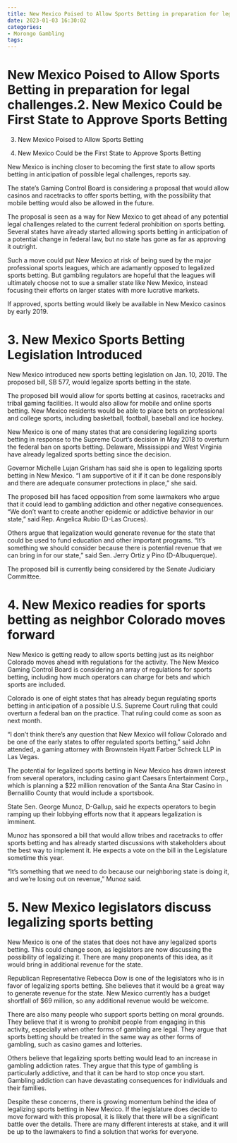 ```yaml
---
title: New Mexico Poised to Allow Sports Betting in preparation for legal challenges.2. New Mexico Could be First State to Approve Sports Betting 
date: 2023-01-03 16:30:02
categories:
- Morongo Gambling
tags:
---
```



#  New Mexico Poised to Allow Sports Betting in preparation for legal challenges.2. New Mexico Could be First State to Approve Sports Betting 

3. New Mexico Poised to Allow Sports Betting

4. New Mexico Could be the First State to Approve Sports Betting

New Mexico is inching closer to becoming the first state to allow sports betting in anticipation of possible legal challenges, reports say. 

The state’s Gaming Control Board is considering a proposal that would allow casinos and racetracks to offer sports betting, with the possibility that mobile betting would also be allowed in the future.

The proposal is seen as a way for New Mexico to get ahead of any potential legal challenges related to the current federal prohibition on sports betting. Several states have already started allowing sports betting in anticipation of a potential change in federal law, but no state has gone as far as approving it outright. 

Such a move could put New Mexico at risk of being sued by the major professional sports leagues, which are adamantly opposed to legalized sports betting. But gambling regulators are hopeful that the leagues will ultimately choose not to sue a smaller state like New Mexico, instead focusing their efforts on larger states with more lucrative markets. 

If approved, sports betting would likely be available in New Mexico casinos by early 2019.

# 3. New Mexico Sports Betting Legislation Introduced 

New Mexico introduced new sports betting legislation on Jan. 10, 2019. The proposed bill, SB 577, would legalize sports betting in the state. 

The proposed bill would allow for sports betting at casinos, racetracks and tribal gaming facilities. It would also allow for mobile and online sports betting. New Mexico residents would be able to place bets on professional and college sports, including basketball, football, baseball and ice hockey. 

New Mexico is one of many states that are considering legalizing sports betting in response to the Supreme Court’s decision in May 2018 to overturn the federal ban on sports betting. Delaware, Mississippi and West Virginia have already legalized sports betting since the decision. 

Governor Michelle Lujan Grisham has said she is open to legalizing sports betting in New Mexico. “I am supportive of it if it can be done responsibly and there are adequate consumer protections in place,” she said. 

The proposed bill has faced opposition from some lawmakers who argue that it could lead to gambling addiction and other negative consequences. “We don’t want to create another epidemic or addictive behavior in our state,” said Rep. Angelica Rubio (D-Las Cruces). 

Others argue that legalization would generate revenue for the state that could be used to fund education and other important programs. “It’s something we should consider because there is potential revenue that we can bring in for our state,” said Sen. Jerry Ortiz y Pino (D-Albuquerque). 

The proposed bill is currently being considered by the Senate Judiciary Committee.

# 4. New Mexico readies for sports betting as neighbor Colorado moves forward

New Mexico is getting ready to allow sports betting just as its neighbor Colorado moves ahead with regulations for the activity. The New Mexico Gaming Control Board is considering an array of regulations for sports betting, including how much operators can charge for bets and which sports are included.

Colorado is one of eight states that has already begun regulating sports betting in anticipation of a possible U.S. Supreme Court ruling that could overturn a federal ban on the practice. That ruling could come as soon as next month.

“I don’t think there’s any question that New Mexico will follow Colorado and be one of the early states to offer regulated sports betting,” said John attended, a gaming attorney with Brownstein Hyatt Farber Schreck LLP in Las Vegas.

The potential for legalized sports betting in New Mexico has drawn interest from several operators, including casino giant Caesars Entertainment Corp., which is planning a $22 million renovation of the Santa Ana Star Casino in Bernalillo County that would include a sportsbook.

State Sen. George Munoz, D-Gallup, said he expects operators to begin ramping up their lobbying efforts now that it appears legalization is imminent.

Munoz has sponsored a bill that would allow tribes and racetracks to offer sports betting and has already started discussions with stakeholders about the best way to implement it. He expects a vote on the bill in the Legislature sometime this year.

“It’s something that we need to do because our neighboring state is doing it, and we’re losing out on revenue,” Munoz said.

# 5. New Mexico legislators discuss legalizing sports betting

New Mexico is one of the states that does not have any legalized sports betting. This could change soon, as legislators are now discussing the possibility of legalizing it. There are many proponents of this idea, as it would bring in additional revenue for the state.

Republican Representative Rebecca Dow is one of the legislators who is in favor of legalizing sports betting. She believes that it would be a great way to generate revenue for the state. New Mexico currently has a budget shortfall of $69 million, so any additional revenue would be welcome.

There are also many people who support sports betting on moral grounds. They believe that it is wrong to prohibit people from engaging in this activity, especially when other forms of gambling are legal. They argue that sports betting should be treated in the same way as other forms of gambling, such as casino games and lotteries.

Others believe that legalizing sports betting would lead to an increase in gambling addiction rates. They argue that this type of gambling is particularly addictive, and that it can be hard to stop once you start. Gambling addiction can have devastating consequences for individuals and their families.

Despite these concerns, there is growing momentum behind the idea of legalizing sports betting in New Mexico. If the legislature does decide to move forward with this proposal, it is likely that there will be a significant battle over the details. There are many different interests at stake, and it will be up to the lawmakers to find a solution that works for everyone.